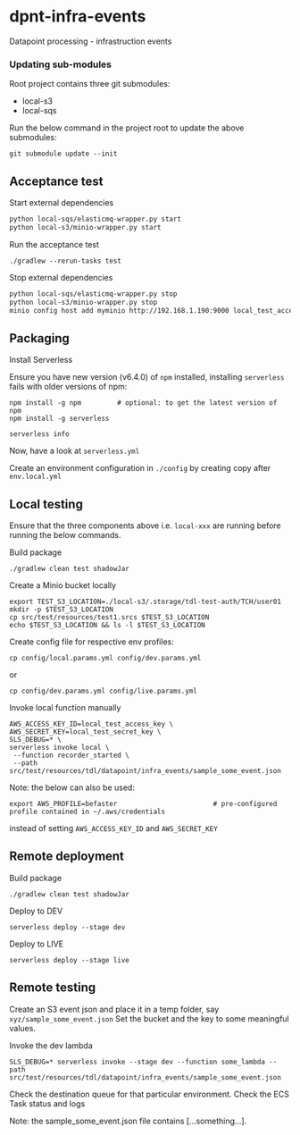# dpnt-infra-events

Datapoint processing - infrastruction events

### Updating sub-modules

Root project contains three git submodules:

- local-s3  
- local-sqs 

Run the below command in the project root to update the above submodules:

```
git submodule update --init
```

## Acceptance test

Start external dependencies
```bash
python local-sqs/elasticmq-wrapper.py start
python local-s3/minio-wrapper.py start
```

Run the acceptance test

```
./gradlew --rerun-tasks test
```

Stop external dependencies
```bash
python local-sqs/elasticmq-wrapper.py stop
python local-s3/minio-wrapper.py stop
minio config host add myminio http://192.168.1.190:9000 local_test_access_key local_test_secret_key

```

## Packaging

Install Serverless

Ensure you have new version (v6.4.0) of `npm` installed, installing `serverless` fails with older versions of npm:

```
npm install -g npm         # optional: to get the latest version of npm
npm install -g serverless

serverless info
```

Now, have a look at `serverless.yml`

Create an environment configuration in `./config` by creating copy after `env.local.yml`

## Local testing

Ensure that the three components above i.e. `local-xxx` are running before running the below commands.

Build package
```
./gradlew clean test shadowJar
```

Create a Minio bucket locally
```
export TEST_S3_LOCATION=./local-s3/.storage/tdl-test-auth/TCH/user01
mkdir -p $TEST_S3_LOCATION
cp src/test/resources/test1.srcs $TEST_S3_LOCATION
echo $TEST_S3_LOCATION && ls -l $TEST_S3_LOCATION
```

Create config file for respective env profiles:

```
cp config/local.params.yml config/dev.params.yml
```

or

```
cp config/dev.params.yml config/live.params.yml
```


Invoke local function manually
```
AWS_ACCESS_KEY_ID=local_test_access_key \
AWS_SECRET_KEY=local_test_secret_key \
SLS_DEBUG=* \
serverless invoke local \
 --function recorder_started \
 --path src/test/resources/tdl/datapoint/infra_events/sample_some_event.json
```

Note: the below can also be used:

```
export AWS_PROFILE=befaster                        # pre-configured profile contained in ~/.aws/credentials
```

instead of setting `AWS_ACCESS_KEY_ID` and `AWS_SECRET_KEY`


## Remote deployment

Build package
```
./gradlew clean test shadowJar
```

Deploy to DEV
```
serverless deploy --stage dev
```

Deploy to LIVE
```
serverless deploy --stage live
```

## Remote testing

Create an S3 event json and place it in a temp folder, say `xyz/sample_some_event.json`
Set the bucket and the key to some meaningful values.

Invoke the dev lambda

```
SLS_DEBUG=* serverless invoke --stage dev --function some_lambda --path src/test/resources/tdl/datapoint/infra_events/sample_some_event.json
```

Check the destination queue for that particular environment. Check the ECS Task status and logs

Note: the sample_some_event.json file contains [...something...].
